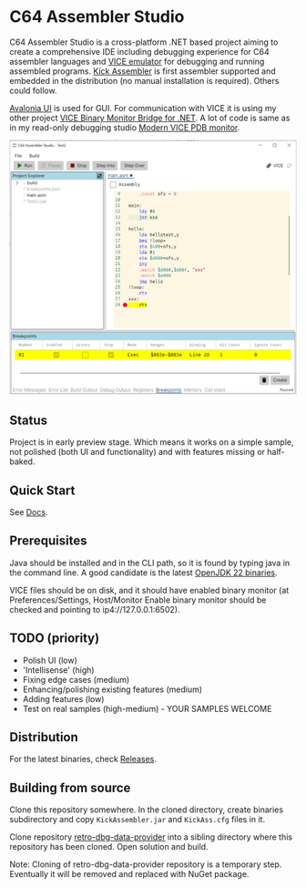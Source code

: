 # C64 Assembler Studio
C64 Assembler Studio is a cross-platform .NET based project aiming to create a comprehensive IDE including debugging experience for C64 assembler languages and [VICE emulator](https://vice-emu.sourceforge.io/) for debugging and running assembled programs. [Kick Assembler](https://www.theweb.dk/KickAssembler/) is first assembler supported and embedded in the distribution (no manual installation is required). Others could follow. 

[Avalonia UI](https://docs.avaloniaui.net/) is used for GUI. For communication with VICE it is using my other project [VICE Binary Monitor Bridge for .NET](https://github.com/MihaMarkic/vice-bridge-net). A lot of code is same as in my  read-only debugging studio [Modern VICE PDB monitor](https://github.com/MihaMarkic/modern-vice-pdb-monitor).

<p align="center">
 	<img alt="Sample Screen" src="docs/paused_on_breakpoint.png" width="800">
</p>

## Status
Project is in early preview stage. Which means it works on a simple sample, not polished (both UI and functionality) and with features missing or half-baked.

## Quick Start

See [Docs](docs/quick-start.md).

## Prerequisites
Java should be installed and in the CLI path, so it is found by typing java in the command line. A good candidate is the latest [OpenJDK 22 binaries](https://openjdk.org).

VICE files should be on disk, and it should have enabled binary monitor (at Preferences/Settings, Host/Monitor Enable binary monitor should be checked and pointing to ip4://127.0.0.1:6502).

## TODO (priority)
* Polish UI (low)
* 'Intellisense' (high)
* Fixing edge cases (medium)
* Enhancing/polishing existing features (medium)
* Adding features (low)
* Test on real samples (high-medium) - YOUR SAMPLES WELCOME

## Distribution
For the latest binaries, check [Releases](Releases).

## Building from source
Clone this repository somewhere.
In the cloned directory, create binaries subdirectory and copy `KickAssembler.jar` and `KickAss.cfg` files in it.

Clone repository [retro-dbg-data-provider](https://github.com/MihaMarkic/retro-dbg-data-provider) into a sibling directory where this repository has been cloned. Open solution and build.

Note: Cloning of retro-dbg-data-provider repository is a temporary step. Eventually it will be removed and replaced with NuGet package.